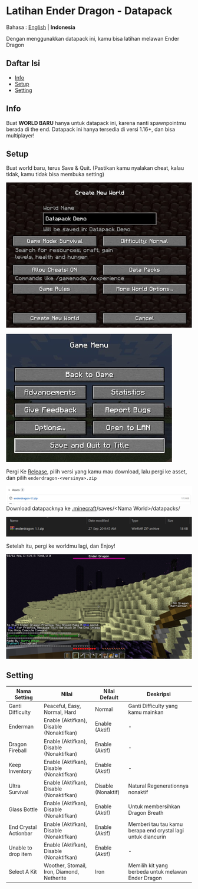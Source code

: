 # Latihan Ender Dragon - Datapack

Bahasa : [English](README.md "English") | **Indonesia**

Dengan menggunakkan datapack ini, kamu bisa latihan melawan Ender Dragon

## Daftar Isi

-   [Info](#info)
-   [Setup](#setup)
-   [Setting](#setting)

## Info

Buat **WORLD BARU** hanya untuk datapack ini, karena nanti spawnpointmu berada di the end. Datapack ini hanya tersedia di versi 1.16+, dan bisa multiplayer!

## Setup

Buat world baru, terus Save & Quit. (Pastikan kamu nyalakan cheat, kalau tidak, kamu tidak bisa membuka setting)

![Buat World Baru](image/createNewWorld.jpg)

![Save & Quit](image/saveAndQuit.jpg)

Pergi Ke [Release](https://github.com/barraIhsan/enderdragon/releases/ "Pergi ke Release"), pilih versi yang kamu mau download, lalu pergi ke asset, dan pilih `enderdragon-<versinya>.zip`

![Asset Download File](image/assetDownload.jpg)
Download datapacknya ke [.minecraft](https://minecraft.gamepedia.com/.minecraft "Cari dimana .minecraft foldermu")/saves/\<Nama World>\/datapacks/

![Datapack telah terinstal](image/datapackInstalled.jpg)

Setelah itu, pergi ke worldmu lagi, dan Enjoy!

![Play Screen](image/playScreen.jpg)

## Setting

| Nama Setting          | Nilai                                      | Nilai Default      | Deskripsi                                                    |
| --------------------- | ------------------------------------------ | ------------------ | ------------------------------------------------------------ |
| Ganti Difficulty      | Peaceful, Easy, Normal, Hard               | Normal             | Ganti Difficulty yang kamu mainkan                           |
| Enderman              | Enable (Aktifkan), Disable (Nonaktifkan)   | Enable (Aktif)     | -                                                            |
| Dragon Fireball       | Enable (Aktifkan), Disable (Nonaktifkan)   | Enable (Aktif)     | -                                                            |
| Keep Inventory        | Enable (Aktifkan), Disable (Nonaktifkan)   | Enable (Aktif)     | -                                                            |
| Ultra Survival        | Enable (Aktifkan), Disable (Nonaktifkan)   | Disable (Nonaktif) | Natural Regenerationnya nonaktif                             |
| Glass Bottle          | Enable (Aktifkan), Disable (Nonaktifkan)   | Enable (Aktif)     | Untuk membersihkan Dragon Breath                             |
| End Crystal Actionbar | Enable (Aktifkan), Disable (Nonaktifkan)   | Enable (Aktif)     | Memberi tau tau kamu berapa end crystal lagi untuk diancurin |
| Unable to drop item   | Enable (Aktifkan), Disable (Nonaktifkan)   | Enable (Aktif)     | -                                                            |
| Select A Kit          | Woother, Stomail, Iron, Diamond, Netherite | Iron               | Memilih kit yang berbeda untuk melawan Ender Dragon          |
